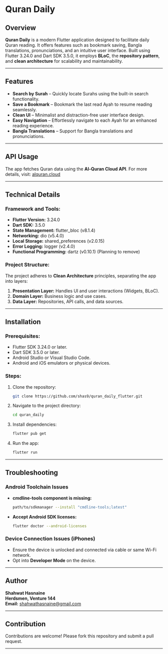 # Quran Daily

## Overview
**Quran Daily** is a modern Flutter application designed to facilitate daily Quran reading. It offers features such as bookmark saving, Bangla translations, pronunciations, and an intuitive user interface. Built using Flutter 3.24.0 and Dart SDK 3.5.0, it employs **BLoC**, the **repository pattern**, and **clean architecture** for scalability and maintainability.

---

## Features
- **Search by Surah** – Quickly locate Surahs using the built-in search functionality.
- **Save a Bookmark** – Bookmark the last read Ayah to resume reading seamlessly.
- **Clean UI** – Minimalist and distraction-free user interface design.
- **Easy Navigation** – Effortlessly navigate to each Ayah for an enhanced reading experience.
- **Bangla Translations** – Support for Bangla translations and pronunciations.

---

## API Usage
The app fetches Quran data using the **Al-Quran Cloud API**. 
For more details, visit: [alquran.cloud](https://alquran.cloud)

---

## Technical Details
### **Framework and Tools:**
- **Flutter Version:** 3.24.0
- **Dart SDK:** 3.5.0
- **State Management:** flutter_bloc (v8.1.4)
- **Networking:** dio (v5.4.0)
- **Local Storage:** shared_preferences (v2.0.15)
- **Error Logging:** logger (v2.4.0)
- **Functional Programming:** dartz (v0.10.1) (Planning to remove)

### **Project Structure:**
The project adheres to **Clean Architecture** principles, separating the app into layers:
1. **Presentation Layer:** Handles UI and user interactions (Widgets, BLoC).
2. **Domain Layer:** Business logic and use cases.
3. **Data Layer:** Repositories, API calls, and data sources.

---

## Installation
### **Prerequisites:**
- Flutter SDK 3.24.0 or later.
- Dart SDK 3.5.0 or later.
- Android Studio or Visual Studio Code.
- Android and iOS emulators or physical devices.

### **Steps:**
1. Clone the repository:
   ```bash
   git clone https://github.com/shas9/quran_daily_flutter.git
   ```
2. Navigate to the project directory:
   ```bash
   cd quran_daily
   ```
3. Install dependencies:
   ```bash
   flutter pub get
   ```
4. Run the app:
   ```bash
   flutter run
   ```

---

## Troubleshooting
### Android Toolchain Issues
- **cmdline-tools component is missing:**
  ```bash
  path/to/sdkmanager --install "cmdline-tools;latest"
  ```
- **Accept Android SDK licenses:**
  ```bash
  flutter doctor --android-licenses
  ```

### Device Connection Issues (iPhones)
- Ensure the device is unlocked and connected via cable or same Wi-Fi network.
- Opt into **Developer Mode** on the device.

---

## Author
**Shahwat Hasnaine**  
**Herdsmen, Venture 144**  
**Email:** shahwathasnaine@gmail.com  

---

## Contribution
Contributions are welcome! Please fork this repository and submit a pull request.

---

